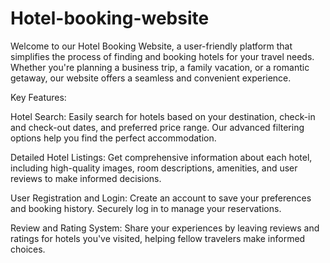 # Hotel-booking-website
Welcome to our Hotel Booking Website, a user-friendly platform that simplifies the process of finding and booking hotels for your travel needs. Whether you're planning a business trip, a family vacation, or a romantic getaway, our website offers a seamless and convenient experience.

Key Features:

Hotel Search: Easily search for hotels based on your destination, check-in and check-out dates, and preferred price range. Our advanced filtering options help you find the perfect accommodation.

Detailed Hotel Listings: Get comprehensive information about each hotel, including high-quality images, room descriptions, amenities, and user reviews to make informed decisions.

User Registration and Login: Create an account to save your preferences and booking history. Securely log in to manage your reservations.


Review and Rating System: Share your experiences by leaving reviews and ratings for hotels you've visited, helping fellow travelers make informed choices.
